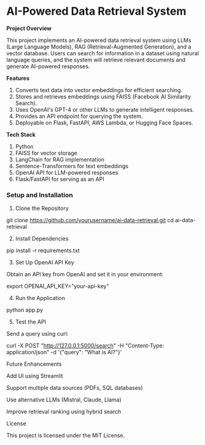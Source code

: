 # **AI-Powered Data Retrieval System**

**Project Overview**

This project implements an AI-powered data retrieval system using LLMs (Large Language Models), RAG (Retrieval-Augmented Generation), and a vector database. Users can search for information in a dataset using natural language queries, and the system will retrieve relevant documents and generate AI-powered responses.

**Features**

1. Converts text data into vector embeddings for efficient searching.
2. Stores and retrieves embeddings using FAISS (Facebook AI Similarity Search).
3. Uses OpenAI's GPT-4 or other LLMs to generate intelligent responses.
4. Provides an API endpoint for querying the system.
5. Deployable on Flask, FastAPI, AWS Lambda, or Hugging Face Spaces.

**Tech Stack**
1. Python
2. FAISS for vector storage
3. LangChain for RAG implementation
4. Sentence-Transformers for text embeddings
5. OpenAI API for LLM-powered responses
6. Flask/FastAPI for serving as an API

### **Setup and Installation**

1. Clone the Repository

git clone https://github.com/yourusername/ai-data-retrieval.git
cd ai-data-retrieval

2. Install Dependencies

pip install -r requirements.txt

3. Set Up OpenAI API Key

Obtain an API key from OpenAI and set it in your environment:

export OPENAI_API_KEY="your-api-key"

4. Run the Application

python app.py

5. Test the API

Send a query using curl:

curl -X POST "http://127.0.0.1:5000/search" -H "Content-Type: application/json" -d '{"query": "What is AI?"}'

Future Enhancements

Add UI using Streamlit

Support multiple data sources (PDFs, SQL databases)

Use alternative LLMs (Mistral, Claude, Llama)

Improve retrieval ranking using hybrid search

License

This project is licensed under the MIT License.